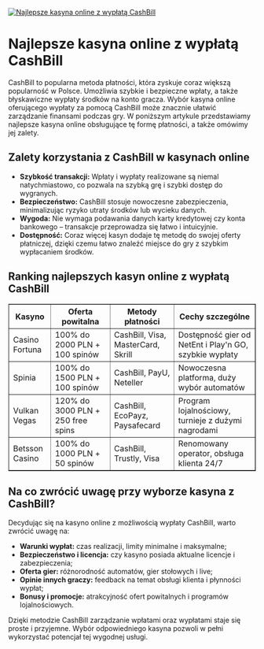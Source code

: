 [![Najlepsze kasyna online z wypłatą CashBill](https://123-caf.pages.dev/gitsignup.png)](https://vrmoo.ru/Bt82HjjY)

<h1>Najlepsze kasyna online z wypłatą CashBill</h1> <p>CashBill to popularna metoda płatności, która zyskuje coraz większą popularność w Polsce. Umożliwia szybkie i bezpieczne wpłaty, a także błyskawiczne wypłaty środków na konto gracza. Wybór kasyna online oferującego wypłaty za pomocą CashBill może znacznie ułatwić zarządzanie finansami podczas gry. W poniższym artykule przedstawiamy najlepsze kasyna online obsługujące tę formę płatności, a także omówimy jej zalety.</p>  <h2>Zalety korzystania z CashBill w kasynach online</h2> <ul>   <li><strong>Szybkość transakcji:</strong> Wpłaty i wypłaty realizowane są niemal natychmiastowo, co pozwala na szybką grę i szybki dostęp do wygranych.</li>   <li><strong>Bezpieczeństwo:</strong> CashBill stosuje nowoczesne zabezpieczenia, minimalizując ryzyko utraty środków lub wycieku danych.</li>   <li><strong>Wygoda:</strong> Nie wymaga podawania danych karty kredytowej czy konta bankowego – transakcje przeprowadza się łatwo i intuicyjnie.</li>   <li><strong>Dostępność:</strong> Coraz więcej kasyn dodaje tę metodę do swojej oferty płatniczej, dzięki czemu łatwo znaleźć miejsce do gry z szybkim wypłacaniem środków.</li> </ul>  <h2>Ranking najlepszych kasyn online z wypłatą CashBill</h2> <table border="1" cellpadding="8" cellspacing="0" style="border-collapse: collapse; width: 100%;">   <thead>     <tr>       <th>Kasyno</th>       <th>Oferta powitalna</th>       <th>Metody płatności</th>       <th>Cechy szczególne</th>     </tr>   </thead>   <tbody>     <tr>       <td>Casino Fortuna</td>       <td>100% do 2000 PLN + 100 spinów</td>       <td>CashBill, Visa, MasterCard, Skrill</td>       <td>Dostępność gier od NetEnt i Play'n GO, szybkie wypłaty</td>     </tr>     <tr>       <td>Spinia</td>       <td>100% do 1500 PLN + 100 spinów</td>       <td>CashBill, PayU, Neteller</td>       <td>Nowoczesna platforma, duży wybór automatów</td>     </tr>     <tr>       <td>Vulkan Vegas</td>       <td>120% do 3000 PLN + 250 free spins</td>       <td>CashBill, EcoPayz, Paysafecard</td>       <td>Program lojalnościowy, turnieje z dużymi nagrodami</td>     </tr>     <tr>       <td>Betsson Casino</td>       <td>100% do 1000 PLN + 50 spinów</td>       <td>CashBill, Trustly, Visa</td>       <td>Renomowany operator, obsługa klienta 24/7</td>     </tr>   </tbody> </table>  <h2>Na co zwrócić uwagę przy wyborze kasyna z CashBill?</h2> <p>Decydując się na kasyno online z możliwością wypłaty CashBill, warto zwrócić uwagę na:</p> <ul>   <li><strong>Warunki wypłat:</strong> czas realizacji, limity minimalne i maksymalne;</li>   <li><strong>Bezpieczeństwo i licencja:</strong> czy kasyno posiada aktualne licencje i zabezpieczenia;</li>   <li><strong>Oferta gier:</strong> różnorodność automatów, gier stołowych i live;</li>   <li><strong>Opinie innych graczy:</strong> feedback na temat obsługi klienta i płynności wypłat;</li>   <li><strong>Bonusy i promocje:</strong> atrakcyjność ofert powitalnych i programów lojalnościowych.</li> </ul>  <p>Dzięki metodzie CashBill zarządzanie wpłatami oraz wypłatami staje się proste i przyjemne. Wybór odpowiedniego kasyna pozwoli w pełni wykorzystać potencjał tej wygodnej usługi.</p>